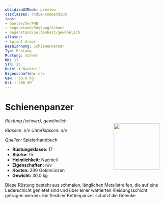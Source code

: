 ```yaml
---
obsidianUIMode: preview
cssclasses: dnd5e-compendium
tags:
- Quelle/5e/PHB
- Gegenstand/Rüstung/Schwer
- Gegenstand/Seltenheit/gewöhnlich
aliases: 
- Splint Armor
Bezeichnung: Schienenpanzer
Typ: Rüstung
Rüstung: Schwer
RK: 17
STR: 15
Heiml.: Nachteil
Eigenschaften: n/v
Gew.: 30,0 kg
Kst.: 200 GM
---
```

# Schienenpanzer
*Rüstung (schwer), gewöhnlich*  
<img src="Symbolik/Gegenstände.webp" align="right" width="150">

_Klassen:_ n/v 
_Unterklassen:_  n/v

_Quellen:_ Spielerhandbuch

- **Rüstungsklasse**: 17
- **Stärke:** 15
- **Heimlichkeit:** Nachteil
- **Eigenschaften:** n/v
- **Kosten:** 200 Goldmünzen
- **Gewicht:** 30,0 kg

Diese Rüstung besteht aus schmalen, länglichen Metallstreifen, die auf eine Lederschicht genietet sind und über einer wattierten Kleidungsschicht getragen werden. Ein flexibler Kettenpanzer schützt die Gelenke.
